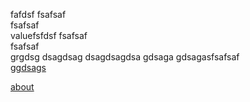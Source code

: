 fafdsf
fsafsaf<br>
fsafsaf<br>
valuefsfdsf
fsafsaf<br>
fsafsaf<br>grgdsg
dsagdsag
dsagdsagdsa
gdsaga
gdsagasfsafsaf<br>
<a href = "https://www.google.ch/">ggdsags</a>


<a href = "/about.md">about</a>
